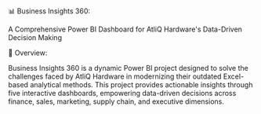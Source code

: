 📊 Business Insights 360:

 A Comprehensive Power BI Dashboard for AtliQ Hardware's Data-Driven Decision Making


📝 Overview:

 Business Insights 360 is a dynamic Power BI project designed to solve the challenges faced by AtliQ Hardware in modernizing their outdated Excel-based analytical methods. This project provides actionable insights through five interactive dashboards, empowering data-driven decisions across finance, sales, marketing, supply chain, and executive dimensions.
